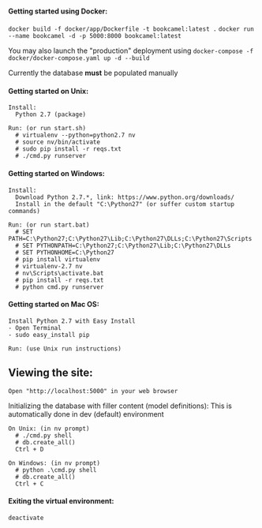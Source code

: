#### Getting started using Docker:
`docker build -f docker/app/Dockerfile -t bookcamel:latest .`
`docker run --name bookcamel -d -p 5000:8000 bookcamel:latest`

You may also launch the "production" deployment using
`docker-compose -f docker/docker-compose.yaml up -d --build`

Currently the database **must** be populated manually

#### Getting started on Unix:

    Install:
      Python 2.7 (package)

    Run: (or run start.sh)
      # virtualenv --python=python2.7 nv
      # source nv/bin/activate
      # sudo pip install -r reqs.txt
      # ./cmd.py runserver

#### Getting started on Windows:

    Install:
      Download Python 2.7.*, link: https://www.python.org/downloads/
      Install in the default "C:\Python27" (or suffer custom startup commands)
    
    Run: (or run start.bat)
      # SET PATH=C:\Python27;C:\Python27\Lib;C:\Python27\DLLs;C:\Python27\Scripts
      # SET PYTHONPATH=C:\Python27;C:\Python27\Lib;C:\Python27\DLLs
      # SET PYTHONHOME=C:\Python27
      # pip install virtualenv
      # virtualenv-2.7 nv
      # nv\Scripts\activate.bat
      # pip install -r reqs.txt
      # python cmd.py runserver

#### Getting started on Mac OS:

    Install Python 2.7 with Easy Install
    - Open Terminal
    - sudo easy_install pip
    
    Run: (use Unix run instructions)

## Viewing the site:

    Open "http://localhost:5000" in your web browser

Initializing the database with filler content (model definitions):
This is automatically done in dev (default) environment

    On Unix: (in nv prompt)
      # ./cmd.py shell
      # db.create_all()
      Ctrl + D
    
    On Windows: (in nv prompt)
      # python .\cmd.py shell
      # db.create_all()
      Ctrl + C

#### Exiting the virtual environment:
`deactivate`
